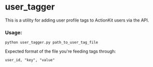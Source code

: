 # user_tagger

This is a utility for adding user profile tags to ActionKit users via the API.

### Usage:

```
python user_tagger.py path_to_user_tag_file
```

Expected format of the file you're feeding tags through:

`user_id, "key", "value"`
